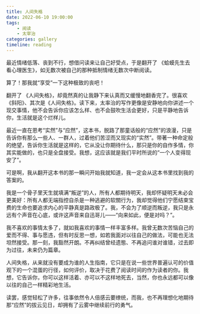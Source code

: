 ```yaml
---
title: 人间失格
date: 2022-06-10 19:00:00
tags:
    - 阅读
    - 太宰治
categories: gallery
timeline: reading
---
```


最近情绪低落、丧到不行，想借问读来让自己好受点，于是翻开了 《蛤蟆先生去看心理医生》，如无数次被自己的那种抵制情绪无数次中断阅读。

算了！那我就“享受”一下这种极致的丧吧！

翻开了 《人间失格》，却竟然真的让我静下来认真而又缓慢地翻香完了。很喜欢《斜阳》、其次是《人间失格》。读下来，太率治的写作更像是安静地向你讲述一个现交事情，他不会告诉你应该怎么样、也不会鼓吹生活会更好，只是平静地告诉你，生活就是这个烂样儿。

最近一直在恩考“实然”与“应然”，这本书，脱路了那童话般的“应然”的浪漫，只是告诉你有那么一些人、一群人，过着他们苦涩而又现实的“实然”。带著一种命定般的绝望，告诉你生活就是这样的，它从没让你期待什么，那只是你的自作多情，你其实能做的，也只是全盘接受。我想，这应该就是我们平时所说的”一个人变得现安了”。

可是啊，我从翻开这本书的那一瞬问开始我就知道，我一定会从这本书里找到我的答案的。

我是一个骨子里天生就填满“叛逆”的人，所有人都期待明天，我却怀疑明天未必会更美好：所有人都无端指控自杀是一种逃避的软關行为，我却觉得他们宁愿结束宝费的生命也要追求内心的平静真是路政极了。我，不会为了顺逆而叛逆，我只是永远有个声音在心底，或许这声音来自迅哥儿——“向来如此，便是对吗？”。

我不喜欢的事情太多了，就如我喜欢的事情一样丰富多样。我曾无数次苦恼自己的爱而不得、事与愿违，但有时反思一想，如若我面对以往自己的做法，可能也无法坦然接受。那一刻，我豁然开朗。不再纠结曾经遗態、不再追问谁对谁错，过去即为过往，未来仍为篇章。

人间失格，从来就没有要成为谁的人生指南，它只是在说一些世界普遍认可的价值观下的一个混蛋的行径，如何评价，取决于花费了阅读时间的作为读者的你。我想，它告诉你，你可以这样活着、亦可以不这样地死去，当然，你也永远都可以像以往的自己一样精彩地生活。

读罢，感觉轻松了许多，往事依然令人倍感云要缭统，而我，也不再理想化地期待那“应然”的拔云见日，却拥有了云雾中继续前行的勇气。

